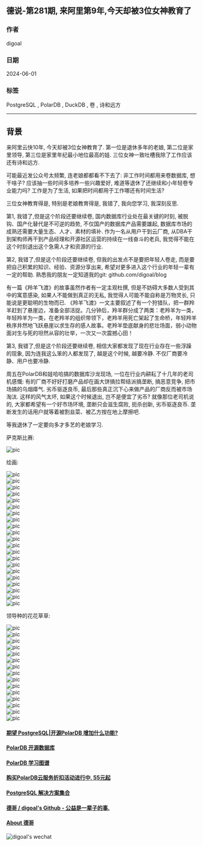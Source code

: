 ## 德说-第281期, 来阿里第9年,今天却被3位女神教育了  
             
### 作者                                    
digoal                                    
                                    
### 日期                                    
2024-06-01                          
                                    
### 标签                   
PostgreSQL , PolarDB , DuckDB , 卷 , 诗和远方               
                                    
----                                    
                                    
## 背景  
来阿里云快10年, 今天却被3位女神教育了. 第一位是退休多年的老娘, 第二位是家里领导, 第三位是家里年纪最小地位最高的娃.  三位女神一致吐槽我除了工作应该还有诗和远方.   
   
  
可能最近发公众号太频繁, 连老娘都都看不下去了: 非工作时间都用来卷数据库, 想干啥子? 应该抽一些时间多培养一些兴趣爱好, 难道等退休了还继续和小年轻卷专业能力吗? 工作是为了生活, 如果把时间都用于工作哪还有时间生活?    
  
三位女神教育得是, 特别是老娘教育得是, 我错了, 我向您学习, 我深刻反思.    
  
  
第1, 我错了,但是这个阶段还要继续卷, 国内数据库行业处在最关键的时刻, 被脱钩、国产化替代是不可逆的趋势, 不仅国产的数据库产品需要雄起, 数据库市场的成熟还需要大量生态、人才、素材的填补. 作为一名从用户干到云厂商, 从DBA干到架构师再干到产品经理和开源社区运营的持续在一线奋斗的老兵, 我觉得不能在这个时刻退出这个急需人才和资源的行业.    
  
第2, 我错了,但是这个阶段还要继续卷, 但我的出发点不是要把年轻人卷走, 而是要把自己积累的知识、经验、资源分享出来, 希望对更多进入这个行业的年轻一辈有一定的帮助. 熟悉我的朋友一定知道我的git:  github.com/digoal/blog   
  
有一篇《羚羊飞渡》的故事虽然作者有一定主观杜撰, 但是不妨碍大多数人受到其中的寓意感染, 如果人不能做到真正的无私, 我觉得人可能不能自称是万物灵长, 只能说是更聪明的生物而已.  《羚羊飞渡》一文主要叙述了有一个狩猎队，把一群羚羊赶到了悬崖边，准备全部活捉。几分钟后，羚羊群分成了两类：老羚羊为一类，年轻羚羊为一类，在老羚羊的组织带领下，老羚羊用死亡架起了生命桥，年轻羚羊秩序井然地飞跃悬崖以求生存的感人故事。老羚羊垫底献身的悲壮场面，弱小动物面对生与死的坦然从容的壮举，一次又一次震撼心田！  
  
第3, 我错了,但是这个阶段还要继续卷, 相信大家都发现了现在行业存在一些浮躁的现象, 因为连我这么笨的人都发现了, 越是这个时候, 越要冷静. 不仅厂商要冷静、用户也要冷静.    
  
周五在PolarDB和娃哈哈搞的数据库沙龙现场, 一位在行业内耕耘了十几年的老司机感慨: 有的厂商不好好打磨产品却在画大饼搞拉帮结派搞垄断, 搞恶意竞争, 把市场搞的乌烟瘴气. 劣币驱逐良币, 最后那些真正沉下心来做产品的厂商反而被市场淘汰. 这样的风气太坏, 如果这个时候退出, 岂不是便宜了劣币?  就像那位老司机说的, 大家都希望有一个好市场环境, 垄断只会滋生腐败, 扼杀创新, 劣币驱逐良币. 垄断发生的话用户就等着被割韭菜、被乙方按在地上摩擦吧.    
  
等我退休了一定要向多才多艺的老娘学习.    
  
萨克斯比赛:   
  
![pic](20240601_01_pic_001.JPG)  
  
绘画:   
  
![pic](20240601_01_pic_002.JPG)  
![pic](20240601_01_pic_003.JPG)  
![pic](20240601_01_pic_004.JPG)  
![pic](20240601_01_pic_005.JPG)  
![pic](20240601_01_pic_006.JPG)  
![pic](20240601_01_pic_007.JPG)  
![pic](20240601_01_pic_008.JPG)  
![pic](20240601_01_pic_009.JPG)  
![pic](20240601_01_pic_010.JPG)  
![pic](20240601_01_pic_011.JPG)  
![pic](20240601_01_pic_012.JPG)  
![pic](20240601_01_pic_013.JPG)  
![pic](20240601_01_pic_014.JPG)  
![pic](20240601_01_pic_015.JPG)  
![pic](20240601_01_pic_016.JPG)  
![pic](20240601_01_pic_017.JPG)  
![pic](20240601_01_pic_018.JPG)  
![pic](20240601_01_pic_019.JPG)  
![pic](20240601_01_pic_020.JPG)  
![pic](20240601_01_pic_021.JPG)  
![pic](20240601_01_pic_022.JPG)  
  
领导种的花花草草:  
  
![pic](20240601_01_pic_023.JPG)  
![pic](20240601_01_pic_024.JPG)  
![pic](20240601_01_pic_025.JPG)  
![pic](20240601_01_pic_026.JPG)  
![pic](20240601_01_pic_027.JPG)  
![pic](20240601_01_pic_028.JPG)  
![pic](20240601_01_pic_029.JPG)  
![pic](20240601_01_pic_030.JPG)  
![pic](20240601_01_pic_031.JPG)  
![pic](20240601_01_pic_032.JPG)  
![pic](20240601_01_pic_033.JPG)  
![pic](20240601_01_pic_034.JPG)  
![pic](20240601_01_pic_035.JPG)  
![pic](20240601_01_pic_036.JPG)  
![pic](20240601_01_pic_037.JPG)  
  
  
  
#### [期望 PostgreSQL|开源PolarDB 增加什么功能?](https://github.com/digoal/blog/issues/76 "269ac3d1c492e938c0191101c7238216")
  
  
#### [PolarDB 开源数据库](https://openpolardb.com/home "57258f76c37864c6e6d23383d05714ea")
  
  
#### [PolarDB 学习图谱](https://www.aliyun.com/database/openpolardb/activity "8642f60e04ed0c814bf9cb9677976bd4")
  
  
#### [购买PolarDB云服务折扣活动进行中, 55元起](https://www.aliyun.com/activity/new/polardb-yunparter?userCode=bsb3t4al "e0495c413bedacabb75ff1e880be465a")
  
  
#### [PostgreSQL 解决方案集合](../201706/20170601_02.md "40cff096e9ed7122c512b35d8561d9c8")
  
  
#### [德哥 / digoal's Github - 公益是一辈子的事.](https://github.com/digoal/blog/blob/master/README.md "22709685feb7cab07d30f30387f0a9ae")
  
  
#### [About 德哥](https://github.com/digoal/blog/blob/master/me/readme.md "a37735981e7704886ffd590565582dd0")
  
  
![digoal's wechat](../pic/digoal_weixin.jpg "f7ad92eeba24523fd47a6e1a0e691b59")
  

